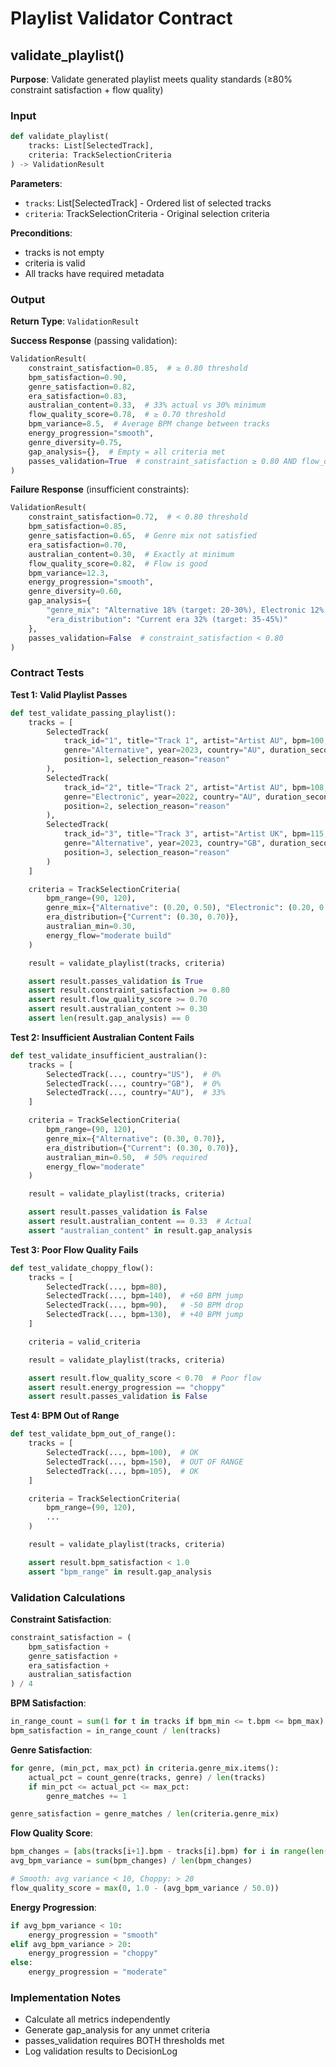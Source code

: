# Playlist Validator Contract

## validate_playlist()

**Purpose**: Validate generated playlist meets quality standards (≥80% constraint satisfaction + flow quality)

### Input
```python
def validate_playlist(
    tracks: List[SelectedTrack],
    criteria: TrackSelectionCriteria
) -> ValidationResult
```

**Parameters**:
- `tracks`: List[SelectedTrack] - Ordered list of selected tracks
- `criteria`: TrackSelectionCriteria - Original selection criteria

**Preconditions**:
- tracks is not empty
- criteria is valid
- All tracks have required metadata

### Output

**Return Type**: `ValidationResult`

**Success Response** (passing validation):
```python
ValidationResult(
    constraint_satisfaction=0.85,  # ≥ 0.80 threshold
    bpm_satisfaction=0.90,
    genre_satisfaction=0.82,
    era_satisfaction=0.83,
    australian_content=0.33,  # 33% actual vs 30% minimum
    flow_quality_score=0.78,  # ≥ 0.70 threshold
    bpm_variance=8.5,  # Average BPM change between tracks
    energy_progression="smooth",
    genre_diversity=0.75,
    gap_analysis={},  # Empty = all criteria met
    passes_validation=True  # constraint_satisfaction ≥ 0.80 AND flow_quality ≥ 0.70
)
```

**Failure Response** (insufficient constraints):
```python
ValidationResult(
    constraint_satisfaction=0.72,  # < 0.80 threshold
    bpm_satisfaction=0.85,
    genre_satisfaction=0.65,  # Genre mix not satisfied
    era_satisfaction=0.70,
    australian_content=0.30,  # Exactly at minimum
    flow_quality_score=0.82,  # Flow is good
    bpm_variance=12.3,
    energy_progression="smooth",
    genre_diversity=0.60,
    gap_analysis={
        "genre_mix": "Alternative 18% (target: 20-30%), Electronic 12% (target: 15-25%)",
        "era_distribution": "Current era 32% (target: 35-45%)"
    },
    passes_validation=False  # constraint_satisfaction < 0.80
)
```

### Contract Tests

**Test 1: Valid Playlist Passes**
```python
def test_validate_passing_playlist():
    tracks = [
        SelectedTrack(
            track_id="1", title="Track 1", artist="Artist AU", bpm=100,
            genre="Alternative", year=2023, country="AU", duration_seconds=240,
            position=1, selection_reason="reason"
        ),
        SelectedTrack(
            track_id="2", title="Track 2", artist="Artist AU", bpm=108,
            genre="Electronic", year=2022, country="AU", duration_seconds=250,
            position=2, selection_reason="reason"
        ),
        SelectedTrack(
            track_id="3", title="Track 3", artist="Artist UK", bpm=115,
            genre="Alternative", year=2023, country="GB", duration_seconds=235,
            position=3, selection_reason="reason"
        )
    ]

    criteria = TrackSelectionCriteria(
        bpm_range=(90, 120),
        genre_mix={"Alternative": (0.20, 0.50), "Electronic": (0.20, 0.50)},
        era_distribution={"Current": (0.30, 0.70)},
        australian_min=0.30,
        energy_flow="moderate build"
    )

    result = validate_playlist(tracks, criteria)

    assert result.passes_validation is True
    assert result.constraint_satisfaction >= 0.80
    assert result.flow_quality_score >= 0.70
    assert result.australian_content >= 0.30
    assert len(result.gap_analysis) == 0
```

**Test 2: Insufficient Australian Content Fails**
```python
def test_validate_insufficient_australian():
    tracks = [
        SelectedTrack(..., country="US"),  # 0%
        SelectedTrack(..., country="GB"),  # 0%
        SelectedTrack(..., country="AU"),  # 33%
    ]

    criteria = TrackSelectionCriteria(
        bpm_range=(90, 120),
        genre_mix={"Alternative": (0.30, 0.70)},
        era_distribution={"Current": (0.30, 0.70)},
        australian_min=0.50,  # 50% required
        energy_flow="moderate"
    )

    result = validate_playlist(tracks, criteria)

    assert result.passes_validation is False
    assert result.australian_content == 0.33  # Actual
    assert "australian_content" in result.gap_analysis
```

**Test 3: Poor Flow Quality Fails**
```python
def test_validate_choppy_flow():
    tracks = [
        SelectedTrack(..., bpm=80),
        SelectedTrack(..., bpm=140),  # +60 BPM jump
        SelectedTrack(..., bpm=90),   # -50 BPM drop
        SelectedTrack(..., bpm=130),  # +40 BPM jump
    ]

    criteria = valid_criteria

    result = validate_playlist(tracks, criteria)

    assert result.flow_quality_score < 0.70  # Poor flow
    assert result.energy_progression == "choppy"
    assert result.passes_validation is False
```

**Test 4: BPM Out of Range**
```python
def test_validate_bpm_out_of_range():
    tracks = [
        SelectedTrack(..., bpm=100),  # OK
        SelectedTrack(..., bpm=150),  # OUT OF RANGE
        SelectedTrack(..., bpm=105),  # OK
    ]

    criteria = TrackSelectionCriteria(
        bpm_range=(90, 120),
        ...
    )

    result = validate_playlist(tracks, criteria)

    assert result.bpm_satisfaction < 1.0
    assert "bpm_range" in result.gap_analysis
```

### Validation Calculations

**Constraint Satisfaction**:
```python
constraint_satisfaction = (
    bpm_satisfaction +
    genre_satisfaction +
    era_satisfaction +
    australian_satisfaction
) / 4
```

**BPM Satisfaction**:
```python
in_range_count = sum(1 for t in tracks if bpm_min <= t.bpm <= bpm_max)
bpm_satisfaction = in_range_count / len(tracks)
```

**Genre Satisfaction**:
```python
for genre, (min_pct, max_pct) in criteria.genre_mix.items():
    actual_pct = count_genre(tracks, genre) / len(tracks)
    if min_pct <= actual_pct <= max_pct:
        genre_matches += 1

genre_satisfaction = genre_matches / len(criteria.genre_mix)
```

**Flow Quality Score**:
```python
bpm_changes = [abs(tracks[i+1].bpm - tracks[i].bpm) for i in range(len(tracks)-1)]
avg_bpm_variance = sum(bpm_changes) / len(bpm_changes)

# Smooth: avg variance < 10, Choppy: > 20
flow_quality_score = max(0, 1.0 - (avg_bpm_variance / 50.0))
```

**Energy Progression**:
```python
if avg_bpm_variance < 10:
    energy_progression = "smooth"
elif avg_bpm_variance > 20:
    energy_progression = "choppy"
else:
    energy_progression = "moderate"
```

### Implementation Notes

- Calculate all metrics independently
- Generate gap_analysis for any unmet criteria
- passes_validation requires BOTH thresholds met
- Log validation results to DecisionLog
